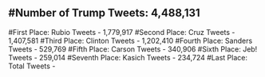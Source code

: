 #Number of Trump Tweets: 4,488,131
---
#First Place: Rubio Tweets - 1,779,917
#Second Place: Cruz Tweets - 1,407,581
#Third Place: Clinton Tweets - 1,202,410
#Fourth Place: Sanders Tweets - 529,769
#Fifth Place: Carson Tweets - 340,906
#Sixth Place: Jeb! Tweets - 259,014
#Seventh Place: Kasich Tweets - 234,724
#Last Place: Total Tweets -  
